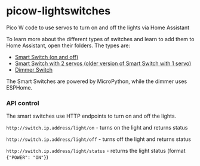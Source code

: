 # picow-lightswitches
Pico W code to use servos to turn on and off the lights via Home Assistant

To learn more about the different types of switches and learn to add them to Home Assistant, open their folders.
The types are:
- [Smart Switch (on and off)](https://github.com/duckida/picow-lightswitches/tree/main/switch-1servo)
- [Smart Switch with 2 servos (older version of Smart Switch with 1 servo)](https://github.com/duckida/picow-lightswitches/tree/main/switch-2servos)
- [Dimmer Switch](https://github.com/duckida/picow-lightswitches/tree/main/dimmer)

The Smart Switches are powered by MicroPython, while the dimmer uses ESPHome.

### API control
The smart switches use HTTP endpoints to turn on and off the lights.

`http://switch.ip.address/light/on` - turns on the light and returns status

`http://switch.ip.address/light/off` - turns off the light and returns status

`http://switch.ip.address/light/status` - returns the light status (format `{"POWER": "ON"}`)
